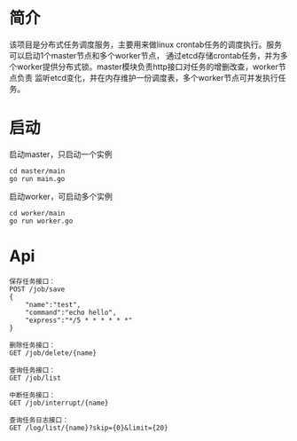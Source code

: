 # 简介

该项目是分布式任务调度服务，主要用来做linux crontab任务的调度执行。服务可以启动1个master节点和多个worker节点，
通过etcd存储crontab任务，并为多个worker提供分布式锁。master模块负责http接口对任务的增删改查，worker节点负责 监听etcd变化，并在内存维护一份调度表，多个worker节点可并发执行任务。

# 启动

启动master，只启动一个实例

```shell
cd master/main
go run main.go
```

启动worker，可启动多个实例

```shell
cd worker/main
go run worker.go
```

# Api

```
保存任务接口：
POST /job/save
{
    "name":"test",
    "command":"echo hello",
    "express":"*/5 * * * * * *"
}

删除任务接口：
GET /job/delete/{name}

查询任务接口：
GET /job/list

中断任务接口：
GET /job/interrupt/{name}

查询任务日志接口：
GET /log/list/{name}?skip={0}&limit={20}
```
